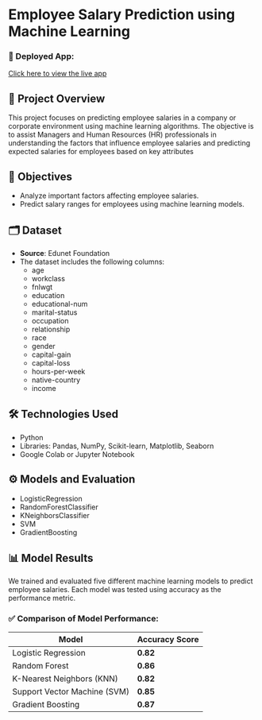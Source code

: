 # Employee Salary Prediction using Machine Learning
### 🔗 Deployed App:
[Click here to view the live app]((https://c7f4b01f5487.ngrok-free.app/))

## 📌 Project Overview
This project focuses on predicting employee salaries in a company or corporate environment using machine learning algorithms. The objective is to assist Managers and Human Resources (HR) professionals in understanding the factors that influence employee salaries and predicting expected salaries for employees based on key attributes
## 🎯 Objectives
- Analyze important factors affecting employee salaries.
- Predict salary ranges for employees using machine learning models.
## 🗂️ Dataset
- **Source**: Edunet Foundation
- The dataset includes the following columns:
  - age	
  - workclass
  - fnlwgt
  - education
  - educational-num
  - marital-status
  - occupation
  - relationship
  - race
  - gender
  - capital-gain
  - capital-loss
  - hours-per-week
  - native-country
  - income
## 🛠️ Technologies Used
   - Python
   - Libraries: Pandas, NumPy, Scikit-learn, Matplotlib, Seaborn
   - Google Colab or Jupyter Notebook
## ⚙️ Models and Evaluation
  - LogisticRegression
  - RandomForestClassifier
  - KNeighborsClassifier
  - SVM
  - GradientBoosting
## 📊 Model Results

We trained and evaluated five different machine learning models to predict employee salaries. Each model was tested using accuracy as the performance metric.

### ✅ Comparison of Model Performance:

| Model                        | Accuracy Score |
|-------------------------------|-------------------|
| Logistic Regression           | **0.82**          |
| Random Forest                 | **0.86**          |
| K-Nearest Neighbors (KNN)     | **0.82**          |
| Support Vector Machine (SVM)  | **0.85**          |
| Gradient Boosting             | **0.87**          |


